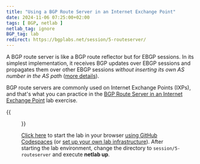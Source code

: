 ```yaml
---
title: "Using a BGP Route Server in an Internet Exchange Point"
date: 2024-11-06 07:25:00+02:00
tags: [ BGP, netlab ]
netlab_tag: ignore
BGP_tag: lab
redirect: https://bgplabs.net/session/5-routeserver/
---
```

A BGP route server is like a BGP route reflector but for EBGP sessions. In its simplest implementation, it receives BGP updates over EBGP sessions and propagates them over other EBGP sessions *without inserting its own AS number in the AS path* ([more details](https://datatracker.ietf.org/doc/html/rfc7947)).

BGP route servers are commonly used on Internet Exchange Points (IXPs), and that's what you can practice in the [BGP Route Server in an Internet Exchange Point](https://bgplabs.net/session/5-routeserver/) lab exercise.

{{<figure src="https://bgplabs.net/session/topology-routeserver.png" width="300">}}

[Click here](https://github.com/codespaces/new/bgplab/bgplab) to start the lab in your browser [using GitHub Codespaces](https://bgplabs.net/4-codespaces/) (or [set up your own lab infrastructure](https://bgplabs.net/1-setup/)). After starting the lab environment, change the directory to `session/5-routeserver` and execute **netlab up**.
